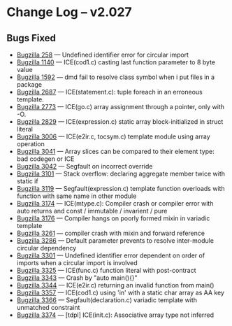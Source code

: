<h1>Change Log &ndash; v2.027</h1>

<h2 id="bugs-fixed">Bugs Fixed</h2>

* [Bugzilla 258](/bug/258) &mdash; Undefined identifier error for circular import
* [Bugzilla 1140](/bug/1140) &mdash; ICE(cod1.c) casting last function parameter to 8 byte value
* [Bugzilla 1592](/bug/1592) &mdash; dmd fail to resolve class symbol when i put files in a package
* [Bugzilla 2687](/bug/2687) &mdash; ICE(statement.c): tuple foreach in an erroneous template.
* [Bugzilla 2773](/bug/2773) &mdash; ICE(go.c) array assignment through a pointer, only with -O.
* [Bugzilla 2829](/bug/2829) &mdash; ICE(expression.c) static array block-initialized in struct literal
* [Bugzilla 3006](/bug/3006) &mdash; ICE(e2ir.c, tocsym.c) template module using array operation
* [Bugzilla 3041](/bug/3041) &mdash; Array slices can be compared to their element type: bad codegen or ICE
* [Bugzilla 3042](/bug/3042) &mdash; Segfault on incorrect override
* [Bugzilla 3101](/bug/3101) &mdash; Stack overflow: declaring aggregate member twice with static if
* [Bugzilla 3119](/bug/3119) &mdash; Segfault(expression.c) template function overloads with function with same name in other module
* [Bugzilla 3174](/bug/3174) &mdash; ICE(mtype.c): Compiler crash or compiler error with auto returns and const / immutable / invarient / pure
* [Bugzilla 3176](/bug/3176) &mdash; Compiler hangs on poorly formed mixin in variadic template
* [Bugzilla 3261](/bug/3261) &mdash; compiler crash with mixin and forward reference
* [Bugzilla 3286](/bug/3286) &mdash; Default parameter prevents to resolve inter-module circular dependency
* [Bugzilla 3301](/bug/3301) &mdash; Undefined identifier error dependent on order of imports when a circular import is involved
* [Bugzilla 3325](/bug/3325) &mdash; ICE(func.c) function literal with post-contract
* [Bugzilla 3343](/bug/3343) &mdash; Crash by "auto main(){}"
* [Bugzilla 3344](/bug/3344) &mdash; ICE(e2ir.c) returning an invalid function from main()
* [Bugzilla 3357](/bug/3357) &mdash; ICE(cod1.c) using 'in' with a static char array as AA key
* [Bugzilla 3366](/bug/3366) &mdash; Segfault(declaration.c) variadic template with unmatched constraint
* [Bugzilla 3374](/bug/3374) &mdash; [tdpl] ICE(init.c): Associative array type not inferred
